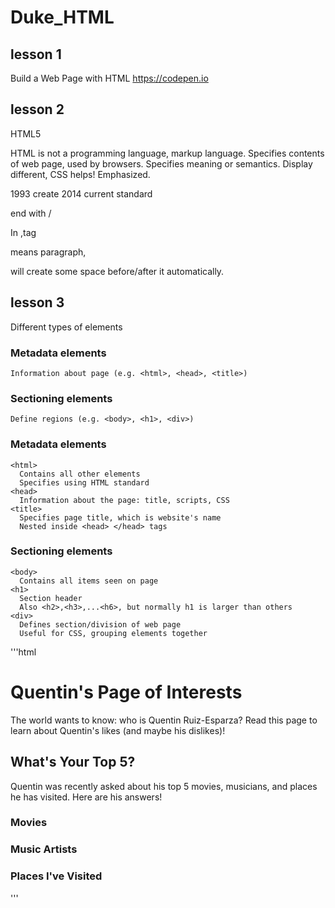 # Duke_HTML

## lesson 1
  Build a Web Page with HTML
  https://codepen.io

## lesson 2
  HTML5

  HTML is not a programming language, markup language.
  Specifies contents of web page, used by browsers.
  Specifies meaning or semantics.
    Display different, CSS helps!
    Emphasized.

  1993 create
  2014 current standard

  end with /
  <html>
  </html>
  
  In <body>,tag <p> means paragraph, <p> will create some space before/after it automatically.
  
## lesson 3
  Different types of elements
  
  ### Metadata elements
    Information about page (e.g. <html>, <head>, <title>)
  ### Sectioning elements
    Define regions (e.g. <body>, <h1>, <div>)
  
  ### Metadata elements
    <html>
      Contains all other elements
      Specifies using HTML standard
    <head>
      Information about the page: title, scripts, CSS
    <title>
      Specifies page title, which is website's name
      Nested inside <head> </head> tags

  ### Sectioning elements
    <body> 
      Contains all items seen on page
    <h1>
      Section header
      Also <h2>,<h3>,...<h6>, but normally h1 is larger than others
    <div>
      Defines section/division of web page
      Useful for CSS, grouping elements together 
    
 '''html
  <div>
  <h1>Quentin's Page of Interests</h1>
  <p>The world wants to know: who is Quentin Ruiz-Esparza? Read this page to learn about Quentin's likes (and maybe his dislikes)!</p>
</div>
<div>
  <h2>What's Your Top 5?</h2>
  <p>Quentin was recently asked about his top 5 movies, musicians, and places he has visited. Here are his answers!</p>
  <h3>Movies</h3>
  <h3>Music Artists</h3>
  <h3>Places I've Visited</h3>
</div>
 '''
      
 





